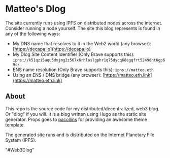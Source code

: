 # Matteo's Dlog
The site currently runs using IPFS on distributed nodes across the internet.  Consider running a node yourself.  The site this blog represents is found in any of the following ways:
* My DNS name that resolves to it in the Web2 world (any browser): [https://decapa.io](https://decapa.io)
* My Dlog Site Content Identifier (Only Brave supports this): `ipns://k51qzi5uqu5dmjmg2z567x6rhloslgphr1q75dycq60egqfrt52498ht6gp69c/`
* ENS name resolution (Only Brave supports this): `ipns://matteo.eth`
* Using an ENS / DNS bridge (any browser): [https://matteo.eth.link](https://matteo.eth.link)
## About
This repo is the source code for my distributed/decentralized, web3 blog.  Or "dlog" if you will. It is a blog written using Hugo as the static site generator.  Props goes to [pacollins](https://github.com/pacollins/hugo-future-imperfect-slim) for providing an awesome theme template.

The generated site runs and is distributed on the Internet Planetary File System (IPFS).

"#Web3Dlog"
